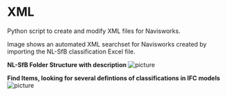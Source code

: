 # XML
Python script to create and modify XML files for Navisworks.

Image shows an automated XML searchset for Navisworks created by importing the NL-SfB classification Excel file.

**NL-SfB Folder Structure with description**
![picture](https://github.com/C-Claus/XML/blob/master/NLSfB_Searchset_Navisworks.png?raw=true)

**Find Items, looking for several defintions of classifications in IFC models**
![picture](https://github.com/C-Claus/XML/blob/master/NLSfB_searchsets.png)


